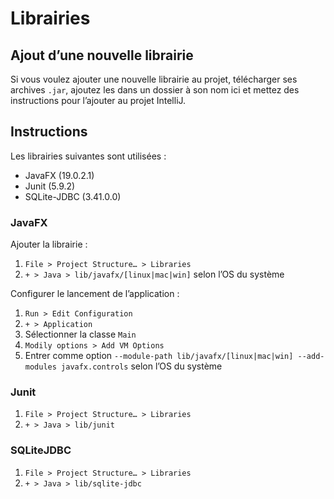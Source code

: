 # Librairies

## Ajout d’une nouvelle librairie

Si vous voulez ajouter une nouvelle librairie au projet, télécharger ses archives `.jar`, ajoutez les dans un dossier à son nom ici et mettez des instructions pour l’ajouter au projet IntelliJ.

## Instructions

Les librairies suivantes sont utilisées :

- JavaFX (19.0.2.1)
- Junit (5.9.2)
- SQLite-JDBC (3.41.0.0)

### JavaFX

Ajouter la librairie :

1. `File > Project Structure… > Libraries`
2. `+ > Java > lib/javafx/[linux|mac|win]` selon l’OS du système

Configurer le lancement de l’application :

1. `Run > Edit Configuration`
2. `+ > Application`
3. Sélectionner la classe `Main`
4. `Modily options > Add VM Options`
5. Entrer comme option `--module-path lib/javafx/[linux|mac|win] --add-modules javafx.controls` selon l’OS du système

### Junit

1. `File > Project Structure… > Libraries`
2. `+ > Java > lib/junit`

### SQLiteJDBC

1. `File > Project Structure… > Libraries`
2. `+ > Java > lib/sqlite-jdbc`